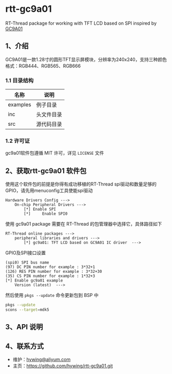 # rtt-gc9a01

RT-Thread package for working with TFT LCD based on  SPI inspired by [GC9A01](https://gitee.com/meta-mcu/gc9a01-tft)

## 1、介绍

GC9A01是一款1.28寸的圆形TFT显示屏模块，分辨率为240x240，支持三种颜色格式：RGB444、RGB565、RGB666

### 1.1 目录结构

| 名称     | 说明       |
| -------- | ---------- |
| examples | 例子目录   |
| inc      | 头文件目录 |
| src      | 源代码目录 |

### 1.2 许可证

gc9a01软件包遵循 MIT 许可，详见 `LICENSE` 文件

## 2、获取rtt-gc9a01 软件包

使用这个软件包的前提是你得有成功移植的RT-Thread spi驱动和数量足够的GPIO，请先用menuconfig工具使能spi驱动

```
Hardware Drivers Config --->
	On-chip Peripheral Drivers --->
		[*] Enable SPI
		[*]		Enable SPI0
```

使用 gc9a01 package 需要在 RT-Thread 的包管理器中选择它，具体路径如下

```
RT-Thread online packages --->
    peripheral libraries and drivers --->
        [*] gc9a01: TFT LCD based on GC9A01 IC driver  --->
```

GPIO及SPI接口设置

```
(spi0) SPI bus name
(97) DC PIN number for example : 3*32+1
(126) RES PIN number for example : 3*32+30
(35) CS PIN number for example : 1*32+3
[*] Enable gc9a01 example
    Version (latest)  --->
```

然后使用 `pkgs --update` 命令更新包到 BSP 中

```bash
pkgs --update
scons --target=mdk5
```

## 3、API 说明



## 4、联系方式

- 维护：hywing@aliyum.com
- 主页：<https://github.com/hywing/rtt-gc9a01.git>

